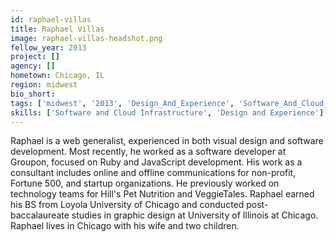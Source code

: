 ```yaml
---
id: raphael-villas
title: Raphael Villas
image: raphael-villas-headshot.png
fellow_year: 2013
project: []
agency: []
hometown: Chicago, IL
region: midwest
bio_short: 
tags: ['midwest', '2013', 'Design_And_Experience', 'Software_And_Cloud_Infrastructure']
skills: ['Software and Cloud Infrastructure', 'Design and Experience']
---
```


Raphael is a web generalist, experienced in both visual design and software development.  Most recently, he worked as a software developer at Groupon, focused on Ruby and JavaScript development.  His work as a consultant includes online and offline communications for non-profit, Fortune 500, and startup organizations.  He previously worked on technology teams for Hill's Pet Nutrition and VeggieTales.  Raphael earned his BS from Loyola University of Chicago and conducted post-baccalaureate studies in graphic design at University of Illinois at Chicago.  Raphael lives in Chicago with his wife and two children.
